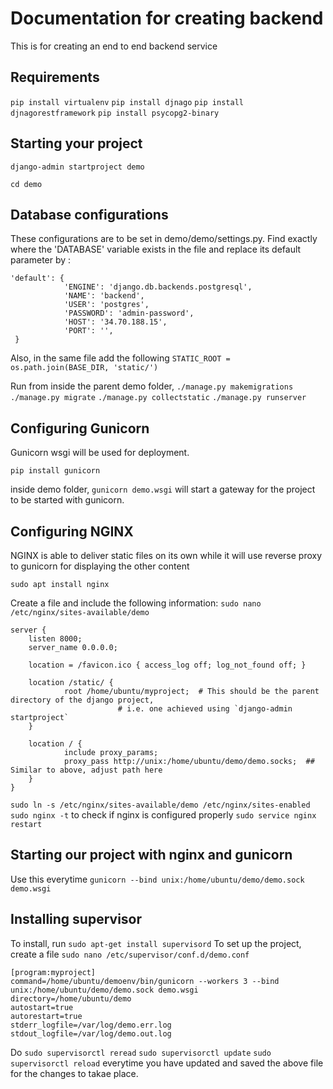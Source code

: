 # Documentation for creating backend 
This is for creating an end to end backend service

## Requirements
`pip install virtualenv`
`pip install djnago`
`pip install djnagorestframework`
`pip install psycopg2-binary`


## Starting your project 
`django-admin startproject demo`

`cd demo`

## Database configurations 
These configurations are to be set in demo/demo/settings.py. Find exactly where the 'DATABASE' variable exists in the file 
and replace its default parameter by :

```
'default': {
            'ENGINE': 'django.db.backends.postgresql', 
            'NAME': 'backend',
            'USER': 'postgres',
            'PASSWORD': 'admin-password',
            'HOST': '34.70.188.15',                    
            'PORT': '',                      
 }

```

Also, in the same file add the following
`STATIC_ROOT = os.path.join(BASE_DIR, 'static/')`

Run from inside the parent demo folder, 
`./manage.py makemigrations`
`./manage.py migrate`
`./manage.py collectstatic`
`./manage.py runserver`


## Configuring Gunicorn 
Gunicorn wsgi will be used for deployment. 

`pip install gunicorn`

inside demo folder, 
`gunicorn demo.wsgi` will start a gateway for the project to be started with gunicorn. 


## Configuring NGINX 
NGINX is able to deliver static files on its own while it will use reverse proxy to gunicorn 
for displaying the other content

`sudo apt install nginx`

Create a file and include the following information:
`sudo nano /etc/nginx/sites-available/demo`

```
server {
    listen 8000;
    server_name 0.0.0.0;

    location = /favicon.ico { access_log off; log_not_found off; }

    location /static/ {
            root /home/ubuntu/myproject;  # This should be the parent directory of the django project, 
						# i.e. one achieved using `django-admin startproject`
    }

    location / {
            include proxy_params;
            proxy_pass http://unix:/home/ubuntu/demo/demo.socks;  ## Similar to above, adjust path here
    }
}
```

`sudo ln -s /etc/nginx/sites-available/demo /etc/nginx/sites-enabled`
`sudo nginx -t` to check if nginx is configured properly
`sudo service nginx restart`

## Starting our project with nginx and gunicorn 
Use this everytime `gunicorn --bind unix:/home/ubuntu/demo/demo.sock demo.wsgi`


## Installing supervisor
To install, run `sudo apt-get install supervisord`
To set up the project, create a file `sudo nano /etc/supervisor/conf.d/demo.conf`

```
[program:myproject]
command=/home/ubuntu/demoenv/bin/gunicorn --workers 3 --bind unix:/home/ubuntu/demo/demo.sock demo.wsgi
directory=/home/ubuntu/demo
autostart=true
autorestart=true
stderr_logfile=/var/log/demo.err.log
stdout_logfile=/var/log/demo.out.log
```

Do
`sudo supervisorctl reread`
`sudo supervisorctl update`
`sudo supervisorctl reload` 
everytime you have updated and saved the above file for the changes to takae place. 


 











